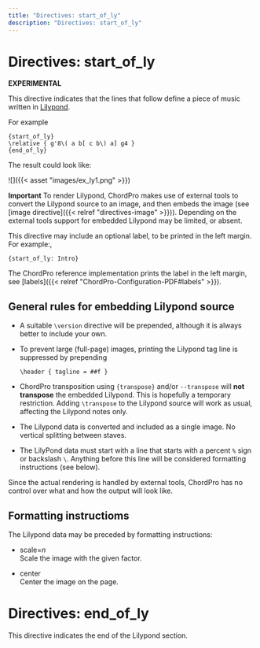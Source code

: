 ```yaml
---
title: "Directives: start_of_ly"
description: "Directives: start_of_ly"
---
```


# Directives: start_of_ly

__EXPERIMENTAL__

This directive indicates that the lines that follow define a piece of
music written in [Lilypond](https://lilypond.org).

For example

    {start_of_ly}
    \relative { g'8\( a b[ c b\) a] g4 }
    {end_of_ly}

The result could look like:

![]({{< asset "images/ex_ly1.png" >}})

**Important** To render Lilypond, ChordPro makes use of external tools to
convert the Lilypond source to an image, and then embeds the image (see
[image directive]({{< relref "directives-image" >}})). Depending on
the external tools support for embedded Lilypond may be limited, or absent.

This directive may include an optional label, to be printed in the
left margin. For example:,

    {start_of_ly: Intro}

The ChordPro reference implementation prints the label in the left
margin, see [labels]({{< relref "ChordPro-Configuration-PDF#labels" >}}).

## General rules for embedding Lilypond source

* A suitable `\version` directive will be prepended, although it is
  always better to include your own.

* To prevent large (full-page) images, printing the Lilypond tag line is
  suppressed by prepending

      \header { tagline = ##f }

* ChordPro transposition using `{transpose}` and/or `--transpose` will
  **not transpose** the embedded Lilypond. This is hopefully a
  temporary restriction. Adding `\transpose` to the Lilypond
  source will work as usual, affecting the Lilypond notes only.

* The Lilypond data is converted and included as a single image.
  No vertical splitting between staves.

* The LilyPond data must start with a line that
  starts with a percent `%` sign or backslash `\`. Anything before this
  line will be considered formatting instructions (see below).

Since the actual rendering is handled by external tools, ChordPro has
no control over what and how the output will look like.

## Formatting instructioms

The Lilypond data may be preceded by formatting instructions:

* scale=_n_  
  Scale the image with the given factor.

* center  
  Center the image on the page.

# Directives: end_of_ly

This directive indicates the end of the Lilypond section.
